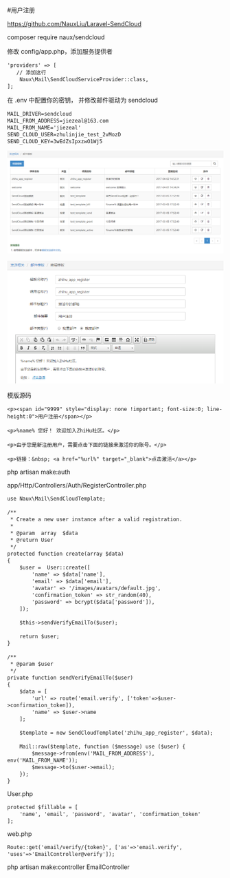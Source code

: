 #用户注册

https://github.com/NauxLiu/Laravel-SendCloud

composer require naux/sendcloud

修改 config/app.php，添加服务提供者
```
'providers' => [
   // 添加这行
    Naux\Mail\SendCloudServiceProvider::class,
];
```

在 .env 中配置你的密钥， 并修改邮件驱动为 sendcloud
```
MAIL_DRIVER=sendcloud
MAIL_FROM_ADDRESS=jiezeal@163.com
MAIL_FROM_NAME='jiezeal'
SEND_CLOUD_USER=zhulinjie_test_2vMozD
SEND_CLOUD_KEY=3wEdZsIpxzwO1Wj5
```

![](image/screenshot_1491116900858.png)

![](image/screenshot_1491116955799.png)

模版源码
```
<p><span id="9999" style="display: none !important; font-size:0; line-height:0">用户注册</span></p>

<p>%name% 您好！ 欢迎加入ZhiHu社区。</p>

<p>由于您是新注册用户，需要点击下面的链接来激活你的账号。</p>

<p>链接：&nbsp; <a href="%url%" target="_blank">点击激活</a></p>
```

php artisan make:auth

app/Http/Controllers/Auth/RegisterController.php
```
use Naux\Mail\SendCloudTemplate;

/**
 * Create a new user instance after a valid registration.
 *
 * @param  array  $data
 * @return User
 */
protected function create(array $data)
{
    $user =  User::create([
        'name' => $data['name'],
        'email' => $data['email'],
        'avatar' => '/images/avatars/default.jpg',
        'confirmation_token' => str_random(40),
        'password' => bcrypt($data['password']),
    ]);

    $this->sendVerifyEmailTo($user);

    return $user;
}

/**
 * @param $user
 */
private function sendVerifyEmailTo($user)
{
    $data = [
        'url' => route('email.verify', ['token'=>$user->confirmation_token]),
        'name' => $user->name
    ];

    $template = new SendCloudTemplate('zhihu_app_register', $data);

    Mail::raw($template, function ($message) use ($user) {
        $message->from(env('MAIL_FROM_ADDRESS'), env('MAIL_FROM_NAME'));
        $message->to($user->email);
    });
}
```

User.php
```
protected $fillable = [
    'name', 'email', 'password', 'avatar', 'confirmation_token'
];
```

web.php
```
Route::get('email/verify/{token}', ['as'=>'email.verify', 'uses'=>'EmailController@verify']);
```

php artisan make:controller EmailController